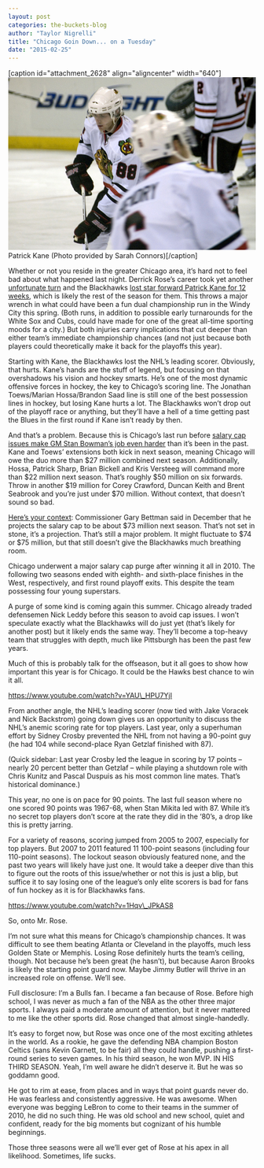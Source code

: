 ```yaml
---
layout: post
categories: the-buckets-blog
author: "Taylor Nigrelli"
title: "Chicago Goin Down... on a Tuesday"
date: "2015-02-25"
---
```


\[caption id="attachment\_2628" align="aligncenter" width="640"\][![Patrick Kane (Photo provided by  Sarah Connors)](/img/5475299297_8c23c68f56_z.jpg)](https://www.flickr.com/photos/sarahconnors/5475299297/in/photolist-89AmP8-89ZSqF-89UZJQ-89FrKa-9kQkJ2-7F7xgK-8QyWVd-cwVHAA-ftUkaL-9LhDTR-7HQSL2-7HUPmj-gg7cr-qnp1r9-9Lm4HC-dRR4bm-cwVHEA-cwVHBS-cwVHuY-9LidcX-anqM9c-anthvd-anthKL-anqwEi-9LidPe-9Lm4xm-9LhT72-9Lib12-9LkQN7-7GKqax-9LkNrh-9LkPAU-9LkMWm-9LkNDm-9LkP8j-9LkNTq-9LkPqj-9LkN9o-8X8URp-9LkFWw-9LkGAu-9LhU9v-9LkEYQ-9LhSCx-9LkCHf-9LkCy9-9LhPYe-9LkBTS-9LhQc6-8XbWeA) Patrick Kane (Photo provided by Sarah Connors)\[/caption\]

Whether or not you reside in the greater Chicago area, it’s hard not to feel bad about what happened last night. Derrick Rose’s career took yet another [unfortunate turn](http://espn.go.com/chicago/nba/story/_/id/12378016/chicago-bulls-guard-derrick-rose-undergo-surgery-repair-torn-meniscus-table-uncertain) and the Blackhawks [lost star forward Patrick Kane for 12 weeks](http://espn.go.com/chicago/nhl/story/_/id/12379555/chicago-blackhawks-rw-patrick-kane-6-10-weeks-upper-body-injury), which is likely the rest of the season for them. This throws a major wrench in what could have been a fun dual championship run in the Windy City this spring. (Both runs, in addition to possible early turnarounds for the White Sox and Cubs, could have made for one of the great all-time sporting moods for a city.) But both injuries carry implications that cut deeper than either team’s immediate championship chances (and not just because both players could theoretically make it back for the playoffs this year).

Starting with Kane, the Blackhawks lost the NHL’s leading scorer. Obviously, that hurts. Kane’s hands are the stuff of legend, but focusing on that overshadows his vision and hockey smarts. He’s one of the most dynamic offensive forces in hockey, the key to Chicago’s scoring line. The Jonathan Toews/Marian Hossa/Brandon Saad line is still one of the best possession lines in hockey, but losing Kane hurts a lot. The Blackhawks won’t drop out of the playoff race or anything, but they’ll have a hell of a time getting past the Blues in the first round if Kane isn’t ready by then.

And that’s a problem. Because this is Chicago’s last run before [salary cap issues make GM Stan Bowman’s job even harder](http://chicago.suntimes.com/blackhawks-hockey/7/71/399796/stan-bowman-blackhawks-getting-pretty-close-making-trade) than it’s been in the past. Kane and Toews’ extensions both kick in next season, meaning Chicago will owe the duo more than $27 million combined next season. Additionally, Hossa, Patrick Sharp, Brian Bickell and Kris Versteeg will command more than $22 million next season. That’s roughly $50 million on six forwards. Throw in another $19 million for Corey Crawford, Duncan Keith and Brent Seabrook and you’re just under $70 million. Without context, that doesn’t sound so bad.

[Here’s your context](http://www.nhl.com/ice/news.htm?id=743047): Commissioner Gary Bettman said in December that he projects the salary cap to be about $73 million next season. That’s not set in stone, it’s a projection. That’s still a major problem. It might fluctuate to $74 or $75 million, but that still doesn’t give the Blackhawks much breathing room.

Chicago underwent a major salary cap purge after winning it all in 2010. The following two seasons ended with eighth- and sixth-place finishes in the West, respectively, and first round playoff exits. This despite the team possessing four young superstars.

A purge of some kind is coming again this summer. Chicago already traded defensemen Nick Leddy before this season to avoid cap issues. I won’t speculate exactly what the Blackhawks will do just yet (that’s likely for another post) but it likely ends the same way. They’ll become a top-heavy team that struggles with depth, much like Pittsburgh has been the past few years.

Much of this is probably talk for the offseason, but it all goes to show how important this year is for Chicago. It could be the Hawks best chance to win it all.

https://www.youtube.com/watch?v=YAU\_HPU7YjI

From another angle, the NHL’s leading scorer (now tied with Jake Voracek and Nick Backstrom) going down gives us an opportunity to discuss the NHL’s anemic scoring rate for top players. Last year, only a superhuman effort by Sidney Crosby prevented the NHL from not having a 90-point guy (he had 104 while second-place Ryan Getzlaf finished with 87).

(Quick sidebar: Last year Crosby led the league in scoring by 17 points – nearly 20 percent better than Getzlaf – while playing a shutdown role with Chris Kunitz and Pascal Duspuis as his most common line mates. That’s historical dominance.)

This year, no one is on pace for 90 points. The last full season where no one scored 90 points was 1967-68, when Stan Mikita led with 87. While it’s no secret top players don’t score at the rate they did in the ‘80’s, a drop like this is pretty jarring.

For a variety of reasons, scoring jumped from 2005 to 2007, especially for top players. But 2007 to 2011 featured 11 100-point seasons (including four 110-point seasons). The lockout season obviously featured none, and the past two years will likely have just one. It would take a deeper dive than this to figure out the roots of this issue/whether or not this is just a blip, but suffice it to say losing one of the league’s only elite scorers is bad for fans of fun hockey as it is for Blackhawks fans.

https://www.youtube.com/watch?v=1Hqv\_JPkAS8

So, onto Mr. Rose.

I’m not sure what this means for Chicago’s championship chances. It was difficult to see them beating Atlanta or Cleveland in the playoffs, much less Golden State or Memphis. Losing Rose definitely hurts the team’s ceiling, though. Not because he’s been great (he hasn’t), but because Aaron Brooks is likely the starting point guard now. Maybe Jimmy Butler will thrive in an increased role on offense. We’ll see.

Full disclosure: I’m a Bulls fan. I became a fan because of Rose. Before high school, I was never as much a fan of the NBA as the other three major sports. I always paid a moderate amount of attention, but it never mattered to me like the other sports did. Rose changed that almost single-handedly.

It’s easy to forget now, but Rose was once one of the most exciting athletes in the world. As a rookie, he gave the defending NBA champion Boston Celtics (sans Kevin Garnett, to be fair) all they could handle, pushing a first-round series to seven games. In his third season, he won MVP. IN HIS THIRD SEASON. Yeah, I’m well aware he didn’t deserve it. But he was so goddamn good.

He got to rim at ease, from places and in ways that point guards never do. He was fearless and consistently aggressive. He was awesome. When everyone was begging LeBron to come to their teams in the summer of 2010, he did no such thing. He was old school and new school, quiet and confident, ready for the big moments but cognizant of his humble beginnings.

Those three seasons were all we’ll ever get of Rose at his apex in all likelihood. Sometimes, life sucks.

